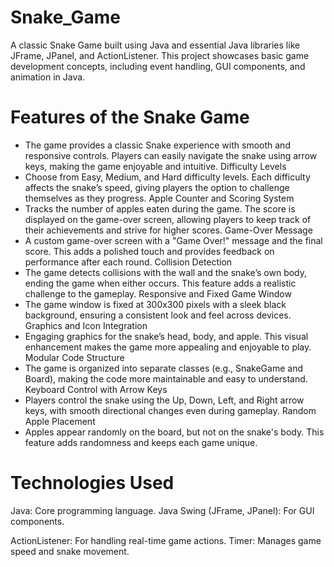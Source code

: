 # Snake_Game

A classic Snake Game built using Java and essential Java libraries like JFrame, JPanel, and ActionListener. This project showcases basic game development concepts, including event handling, GUI components, and animation in Java.

# Features of the Snake Game
<ul>
  <li>The game provides a classic Snake experience with smooth and responsive controls. Players can easily navigate the snake using arrow keys, making the game enjoyable and intuitive.
Difficulty Levels</li>
  <li>Choose from Easy, Medium, and Hard difficulty levels. Each difficulty affects the snake’s speed, giving players the option to challenge themselves as they progress.
Apple Counter and Scoring System</li>
  <li>Tracks the number of apples eaten during the game. The score is displayed on the game-over screen, allowing players to keep track of their achievements and strive for higher scores.
Game-Over Message</li>
  <li>A custom game-over screen with a "Game Over!" message and the final score. This adds a polished touch and provides feedback on performance after each round.
Collision Detection</li>
  <li>The game detects collisions with the wall and the snake’s own body, ending the game when either occurs. This feature adds a realistic challenge to the gameplay.
Responsive and Fixed Game Window</li>
  <li>The game window is fixed at 300x300 pixels with a sleek black background, ensuring a consistent look and feel across devices.
Graphics and Icon Integration</li>
  <li>Engaging graphics for the snake’s head, body, and apple. This visual enhancement makes the game more appealing and enjoyable to play.
Modular Code Structure</li>
  <li>The game is organized into separate classes (e.g., SnakeGame and Board), making the code more maintainable and easy to understand.
Keyboard Control with Arrow Keys</li>
  <li>Players control the snake using the Up, Down, Left, and Right arrow keys, with smooth directional changes even during gameplay.
Random Apple Placement</li>
  <li>Apples appear randomly on the board, but not on the snake's body. This feature adds randomness and keeps each game unique.</li>
</ul>

# Technologies Used
Java: Core programming language.
Java Swing (JFrame, JPanel): For GUI components.


ActionListener: For handling real-time game actions.
Timer: Manages game speed and snake movement.
